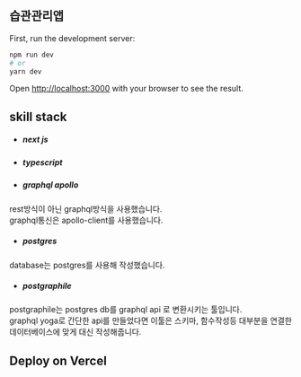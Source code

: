 ## 습관관리앱

First, run the development server:

```bash
npm run dev
# or
yarn dev
```

Open [http://localhost:3000](http://localhost:3000) with your browser to see the result.

## skill stack
+ ##### next js

+ ##### typescript

+ ##### graphql apollo
rest방식이 아닌 graphql방식을 사용했습니다.  
graphql통신은 apollo-client를 사용했습니다.  
+ ##### postgres
database는 postgres를 사용해 작성했습니다.  
+ ##### postgraphile
postgraphile는 postgres db를 graphql api 로 변환시키는 툴입니다.  
graphql yoga로 간단한 api를 만들었다면 이툴은
스키마, 함수작성등 대부분을 연결한 데이터베이스에 맞게 대신 작성해줍니다.


## Deploy on Vercel


